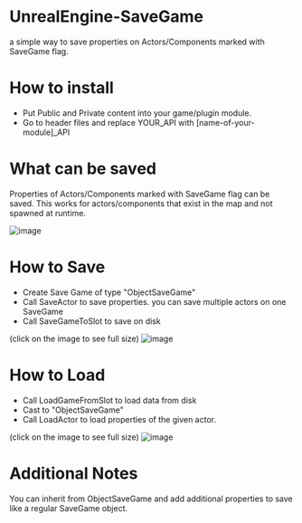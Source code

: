 # UnrealEngine-SaveGame
a simple way to save properties on Actors/Components marked with SaveGame flag.

# How to install

 - Put Public and Private content into your game/plugin module. 
 - Go to header files and replace YOUR_API with [name-of-your-module]_API

# What can be saved

Properties of Actors/Components marked with SaveGame flag can be saved. 
This works for actors/components that exist in the map and not spawned at runtime. 

![image](https://user-images.githubusercontent.com/15255162/175766222-0d1e8263-a9de-414c-8d19-91daa66be8ed.png)

# How to Save

 - Create Save Game of type "ObjectSaveGame"
 - Call SaveActor to save properties. you can save multiple actors on one SaveGame
 - Call SaveGameToSlot to save on disk

(click on the image to see full size)
![image](https://user-images.githubusercontent.com/15255162/175766580-751ab8d6-0c6a-4f5c-8a00-f14bc03bd7f1.png)


# How to Load

 - Call LoadGameFromSlot to load data from disk
 - Cast to "ObjectSaveGame"
 - Call LoadActor to load properties of the given actor.

(click on the image to see full size)
![image](https://user-images.githubusercontent.com/15255162/175766605-f3b257d9-83e4-4a29-9074-4c5c990a1135.png)

# Additional Notes

You can inherit from ObjectSaveGame and add additional properties to save like a regular SaveGame object.
